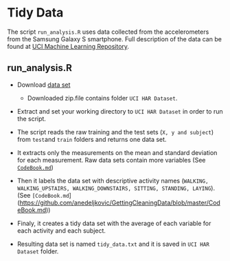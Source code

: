 Tidy Data
===================



The script `run_analysis.R` uses data collected from the accelerometers from the Samsung Galaxy S smartphone. 
Full description of the data can be found at [UCI Machine Learning Repository](http://archive.ics.uci.edu/ml/datasets/Human+Activity+Recognition+Using+Smartphones).

## run_analysis.R

* Download [data set](https://d396qusza40orc.cloudfront.net/getdata%2Fprojectfiles%2FUCI%20HAR%20Dataset.zip) 
	* Downloaded zip.file contains folder `UCI HAR Dataset`.
* Extract and set your working directory to `UCI HAR Dataset` in order to run the script.

* The script reads the raw training and the test sets (`X, y and subject`) from `test`and `train` folders and returns one data set.
* It extracts only the measurements on the mean and standard deviation for each measurement. Raw data sets contain more variables (See [`CodeBook.md`](https://github.com/anedeljkovic/GettingCleaningData/blob/master/CodeBook.md))
* Then it labels the data set with descriptive activity names (`WALKING, WALKING_UPSTAIRS, WALKING_DOWNSTAIRS, SITTING, STANDING, LAYING`). (See `[CodeBook.md`](https://github.com/anedeljkovic/GettingCleaningData/blob/master/CodeBook.md)) 
* Finaly, it creates a tidy data set with the average of each variable for each activity and each subject. 
* Resulting data set is named `tidy_data.txt` and it is saved in `UCI HAR Dataset` folder.
